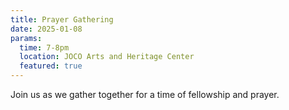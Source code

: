 ```yaml
---
title: Prayer Gathering
date: 2025-01-08
params:
  time: 7-8pm
  location: JOCO Arts and Heritage Center
  featured: true
---
```


Join us as we gather together for a time of fellowship and prayer.
